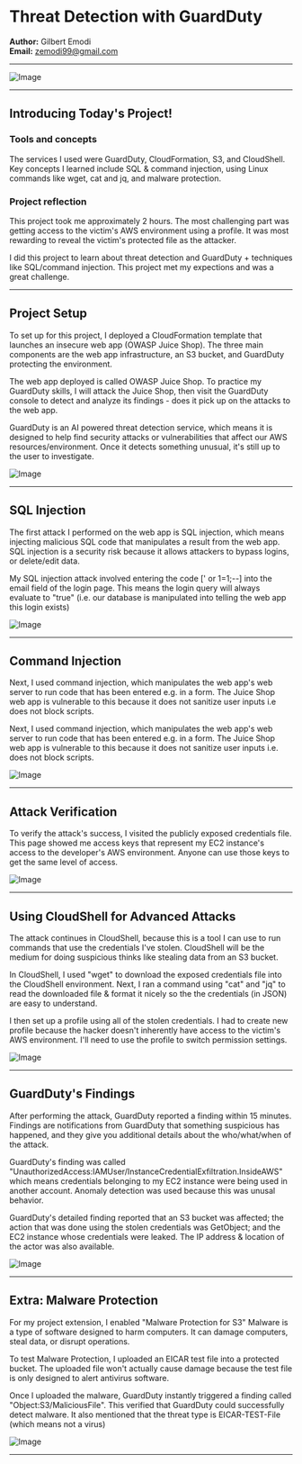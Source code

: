 # Threat Detection with GuardDuty

**Author:** Gilbert Emodi  
**Email:** zemodi99@gmail.com

---

![Image](https://github.com/GilbertEmodi/Threat-Detection-with-GuardDuty/blob/main/ThreatDetect-architecture-complete.png)

---

## Introducing Today's Project!

### Tools and concepts

The services I used were GuardDuty, CloudFormation, S3, and CloudShell. Key concepts I learned include SQL & command injection, using Linux commands like wget, cat and jq, and malware protection.

### Project reflection

This project took me approximately 2 hours. The most challenging part was getting access to the victim's AWS environment using a profile. It was most rewarding to reveal the victim's protected file as the attacker.

I did this project to learn about threat detection and GuardDuty + techniques like SQL/command injection. This project met my expections and was a great challenge.

---

## Project Setup

To set up for this project, I deployed a CloudFormation template that launches an insecure web app (OWASP Juice Shop). The three main components are the web app infrastructure, an S3 bucket, and GuardDuty protecting the environment.

The web app deployed is called OWASP Juice Shop. To practice my GuardDuty skills, I will attack the Juice Shop, then visit the GuardDuty console to detect and analyze its findings - does it pick up on the attacks to the web app.

GuardDuty is an AI powered threat detection service, which means it is designed to help find security attacks or vulnerabilities that affect our AWS resources/environment. Once it detects something unusual, it's still up to the user to investigate.



![Image](https://github.com/GilbertEmodi/Threat-Detection-with-GuardDuty/blob/main/1-CloudFront%20Complete.JPG?raw=true)

---

## SQL Injection

The first attack I performed on the web app is SQL injection, which means injecting malicious SQL code that manipulates a result from the web app. SQL injection is a security risk because it allows attackers to bypass logins, or delete/edit data.

My SQL injection attack involved entering the code [' or 1=1;--] into the email field of the login page.
This means the login query will always evaluate to "true" (i.e. our database is manipulated into telling the web app this login exists)

![Image](https://github.com/GilbertEmodi/Threat-Detection-with-GuardDuty/blob/main/3-Login%20String.JPG?raw=true)

---

## Command Injection

Next, I used command injection, which manipulates the web app's web server to run code that has been entered e.g. in a form. The Juice Shop web app is vulnerable to this because it does not sanitize user inputs i.e does not block scripts.

Next, I used command injection, which manipulates the web app's web server to run code that has been entered e.g. in a form. The Juice Shop web app is vulnerable to this because it does not sanitize user inputs i.e. does not block scripts.



![Image](https://github.com/GilbertEmodi/Threat-Detection-with-GuardDuty/blob/main/4-ObjectObject%20Username.JPG?raw=true)

---

## Attack Verification

To verify the attack's success, I visited the publicly exposed credentials file. This page showed me access keys that represent my EC2 instance's access to the developer's AWS environment. Anyone can use those keys to get the same level of access.

![Image](https://github.com/GilbertEmodi/Threat-Detection-with-GuardDuty/blob/main/5-Stolen%20Credentials%20JSON.JPG?raw=true)

---

## Using CloudShell for Advanced Attacks

The attack continues in CloudShell, because this is a tool I can use to run commands that use the credentials I've stolen. CloudShell will be the medium for doing suspicious thinks like stealing data from an S3 bucket.

In CloudShell, I used "wget" to download the exposed credentials file into the CloudShell environment. Next, I ran a command using "cat" and "jq" to read the downloaded file & format it nicely so the the credentials (in JSON) are easy to understand.

I then set up a profile using all of the stolen credentials. I had to create new profile because the hacker doesn't inherently have access to the victim's AWS environment. I'll need to use the profile to switch permission settings.

![Image](https://github.com/GilbertEmodi/Threat-Detection-with-GuardDuty/blob/main/6-HackComplete.JPG?raw=true)

---

## GuardDuty's Findings

After performing the attack, GuardDuty reported a finding within 15 minutes. Findings are notifications from GuardDuty that something suspicious has happened, and they give you additional details about the who/what/when of the attack.


GuardDuty's finding was called "UnauthorizedAccess:IAMUser/InstanceCredentialExfiltration.InsideAWS" which means credentials belonging to my EC2 instance were being used in another account. Anomaly detection was used because this was unusal behavior.

GuardDuty's detailed finding reported that an S3 bucket was affected; the action that was done using the stolen credentials was GetObject; and the EC2 instance whose credentials were leaked. The IP address & location of the actor was also available.

![Image](https://github.com/GilbertEmodi/Threat-Detection-with-GuardDuty/blob/main/7-GuardDuty%20Findings.JPG?raw=true)

---

## Extra: Malware Protection

For my project extension, I enabled "Malware Protection for S3"
Malware is a type of software designed to harm computers. It can damage computers, steal data, or disrupt operations.

To test Malware Protection, I uploaded an EICAR test file into a protected bucket. The uploaded file won't actually cause damage because the test file is only designed to alert antivirus software.

Once I uploaded the malware, GuardDuty instantly triggered a finding called "Object:S3/MaliciousFile". This verified that GuardDuty could successfully detect malware. It also mentioned that the threat type is EICAR-TEST-File (which means not a virus)

![Image](https://github.com/GilbertEmodi/Threat-Detection-with-GuardDuty/blob/main/8-GuardDuty%20Malware%20Findings.JPG?raw=true)

---
